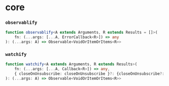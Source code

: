 # core

### 

### `observablify`

```typescript
function observablify<A extends Arguments, R extends Results = []>(
    fn: (...args: [...A, ErrorCallback<R>]) => any
): (...args: A) => Observable<VoidOrItemOrItems<R>>
```

### `watchify`

```typescript
function watchify<A extends Arguments, R extends Results>(
    fn: (...args: [...A, Callback<R>]) => any, 
    { closeOnUnsubscribe: closeOnUnsubscribe }?: {closeOnUnsubscribe?: boolean;}
): (...args: A) => Observable<VoidOrItemOrItems<R>>
```

